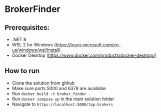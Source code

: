 # BrokerFinder

## Prerequisites:
- .NET 8
- WSL 2 for Windows (https://learn.microsoft.com/en-us/windows/wsl/install)
- Docker Desktop (https://www.docker.com/products/docker-desktop/)

## How to run
- Clone the solution from github
- Make sure ports 5000 and 6379 are available
- Run `docker build -t broker_finder .`
- Run `docker compose up` in the main solution folder
- Navigate to `https://localhost:5000/top-brokers`